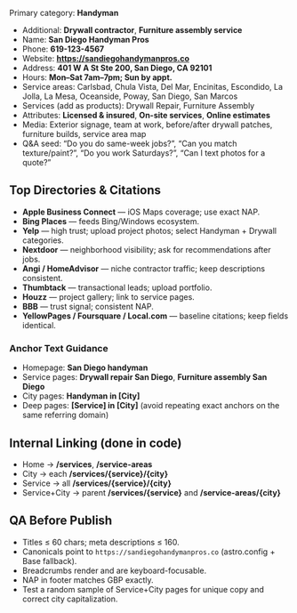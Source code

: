 
Primary category: **Handyman**
- Additional: **Drywall contractor**, **Furniture assembly service**
- Name: **San Diego Handyman Pros**
- Phone: **619-123-4567**
- Website: **https://sandiegohandymanpros.co**
- Address: **401 W A St Ste 200, San Diego, CA 92101**
- Hours: **Mon–Sat 7am–7pm; Sun by appt.**
- Service areas: Carlsbad, Chula Vista, Del Mar, Encinitas, Escondido, La Jolla, La Mesa, Oceanside, Poway, San Diego, San Marcos
- Services (add as products): Drywall Repair, Furniture Assembly
- Attributes: **Licensed & insured**, **On-site services**, **Online estimates**
- Media: Exterior signage, team at work, before/after drywall patches, furniture builds, service area map
- Q&A seed: “Do you do same-week jobs?”, “Can you match texture/paint?”, “Do you work Saturdays?”, “Can I text photos for a quote?”
## Top Directories & Citations
- **Apple Business Connect** — iOS Maps coverage; use exact NAP.
- **Bing Places** — feeds Bing/Windows ecosystem.
- **Yelp** — high trust; upload project photos; select Handyman + Drywall categories.
- **Nextdoor** — neighborhood visibility; ask for recommendations after jobs.
- **Angi / HomeAdvisor** — niche contractor traffic; keep descriptions consistent.
- **Thumbtack** — transactional leads; upload portfolio.
- **Houzz** — project gallery; link to service pages.
- **BBB** — trust signal; consistent NAP.
- **YellowPages / Foursquare / Local.com** — baseline citations; keep fields identical.

### Anchor Text Guidance
- Homepage: **San Diego handyman**
- Service pages: **Drywall repair San Diego**, **Furniture assembly San Diego**
- City pages: **Handyman in [City]**
- Deep pages: **[Service] in [City]** (avoid repeating exact anchors on the same referring domain)

## Internal Linking (done in code)
- Home → **/services**, **/service-areas**
- City → each **/services/{service}/{city}**
- Service → all **/services/{service}/{city}**
- Service+City → parent **/services/{service}** and **/service-areas/{city}**

## QA Before Publish
- Titles ≤ 60 chars; meta descriptions ≤ 160.
- Canonicals point to `https://sandiegohandymanpros.co` (astro.config + Base fallback).
- Breadcrumbs render and are keyboard-focusable.
- NAP in footer matches GBP exactly.
- Test a random sample of Service+City pages for unique copy and correct city capitalization.
